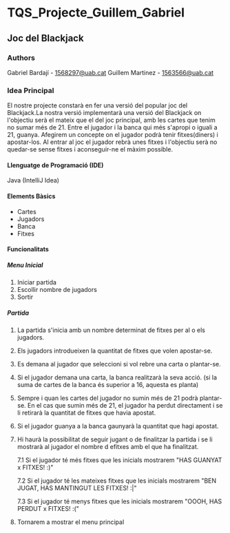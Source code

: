 # TQS_Projecte_Guillem_Gabriel
## Joc del Blackjack

### Authors
Gabriel Bardají - 1568297@uab.cat
Guillem Martinez - 1563566@uab.cat


### Idea Principal
El nostre projecte constarà en fer una versió del popular joc del Blackjack.La nostra versió implementarà una versió del Blackjack on l'objectiu serà el mateix que el del joc principal, amb les cartes que tenim no sumar més de 21. Entre el jugador i la banca qui més s'apropi o iguali a 21, guanya. Afegirem un concepte on el jugador podrà tenir fitxes(diners) i apostar-los. Al entrar al joc el jugador rebrà unes fitxes i l'objectiu serà no quedar-se sense fitxes i aconseguir-ne el màxim possible.

#### Llenguatge de Programació (IDE)
Java (IntelliJ Idea)

#### Elements Bàsics
- Cartes
- Jugadors
- Banca
- Fitxes

#### Funcionalitats
##### Menu Inicial
1. Iniciar partida
2. Escollir nombre de jugadors
3. Sortir

##### Partida
1. La partida s'inicia amb un nombre determinat de fitxes per al o els jugadors. 
2. Els jugadors introdueixen la quantitat de fitxes que volen apostar-se. 
3. Es demana al jugador que seleccioni si vol rebre una carta o plantar-se.
4. Si el jugador demana una carta, la banca realitzarà la seva acció. (si la suma de cartes de la banca és superior a 16, aquesta es planta)
5. Sempre i quan les cartes del jugador no sumin més de 21 podrà plantar-se. En el cas que sumin més de 21, el jugador ha perdut directament i se li retirarà la quantitat de fitxes que havia apostat.
6. Si el jugador guanya a la banca gaunyarà la quantitat que hagi apostat.

7. Hi haurà la possibilitat de seguir jugant o de finalitzar la partida i se li mostrarà al jugador el nombre d efitxes amb el que ha finalitzat.

   7.1 Si el jugador té més fitxes que les inicials mostrarem "HAS GUANYAT x FITXES! :)" <br/>
   
   7.2 Si el jugador té les mateixes fitxes que les inicials mostrarem "BEN JUGAT, HAS MANTINGUT LES FITXES! :|"
   
   7.3 Si el jugador té menys fitxes que les inicials mostrarem "OOOH, HAS PERDUT x FITXES! :("
   
8. Tornarem a mostrar el menu principal
 
